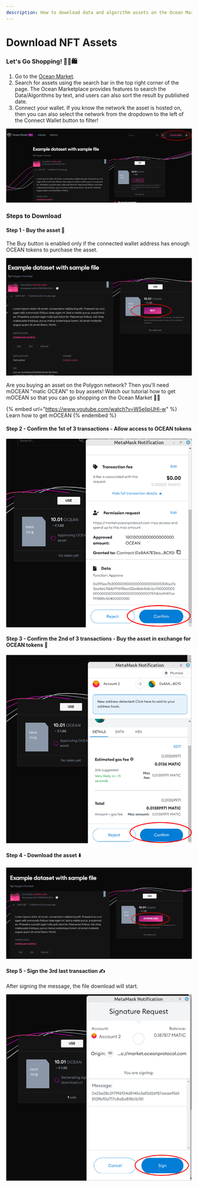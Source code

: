 ```yaml
---
description: How to download data and algorithm assets on the Ocean Market
---
```


# Download NFT Assets

### Let's Go Shopping! 💁‍♀️🛍️

1. Go to the [Ocean Market](https://v4.market.oceanprotocol.com/).
2. Search for assets using the search bar in the top right corner of the page. The Ocean Marketplace provides features to search the Data/Algorithms by text, and users can also sort the result by published date.
3. Connect your wallet. If you know the network the asset is hosted on, then you can also select the network from the dropdown to the left of the Connect Wallet button to filter!

![Connect your wallet](../../.gitbook/assets/market/consume-connect-wallet.png)

### Steps to Download

#### Step 1 - Buy the asset 🫰

The Buy button is enabled only if the connected wallet address has enough OCEAN tokens to purchase the asset.

![Click the large pink Buy button](../../.gitbook/assets/market/consume-1.png)

Are you buying an asset on the Polygon network? Then you'll need mOCEAN "matic OCEAN" to buy assets! Watch our tutorial how to get mOCEAN so that you can go shopping on the Ocean Market 🤑🛒

{% embed url="https://www.youtube.com/watch?v=W5eIipUHl-w" %}
Learn how to get mOCEAN
{% endembed %}

#### Step 2 - Confirm the 1st of 3 transactions - Allow access to OCEAN tokens

![Transaction 1: Give the smart contract permission to access OCEAN tokens](../../.gitbook/assets/market/consume-2.png)

#### Step 3 - Confirm the 2nd of 3 transactions - Buy the asset in exchange for OCEAN tokens 💸

![Transaction 2: Buy the datatoken giving you access to the asset](../../.gitbook/assets/market/consume-3.png)

#### Step 4 - Download the asset ⬇️

![Download asset](../../.gitbook/assets/market/consume-4.png)

#### Step 5 - Sign the 3rd last transaction ✍️

After signing the message, the file download will start.

![Sign the message using your wallet](../../.gitbook/assets/market/consume-5.png)
